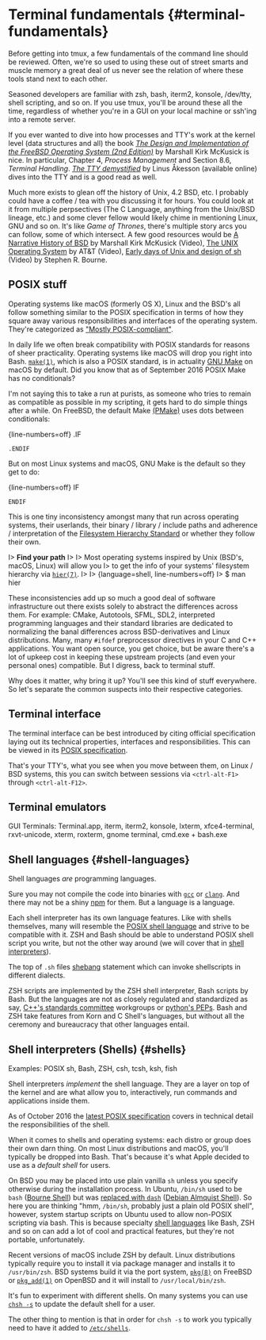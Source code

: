 # Terminal fundamentals {#terminal-fundamentals}

Before getting into tmux, a few fundamentals of the command line should be 
reviewed. Often, we're so used to using these out of street smarts and muscle
memory a great deal of us never see the relation of where these tools stand
next to each other.

Seasoned developers are familiar with zsh, bash, iterm2, konsole, /dev/tty,
shell scripting, and so on. If you use tmux, you'll be around these all the
time, regardless of whether you're in a GUI on your local machine or ssh'ing
into a remote server.

If you ever wanted to dive into how processes and TTY's work at the kernel level
(data structures and all) the book [*The Design and Implementation of the FreeBSD
Operating System (2nd Edition)*](http://amzn.to/2iTmVyv) by Marshall Kirk
McKusick is nice. In particular, Chapter 4, *Process Management* and Section
8.6, *Terminal Handling*. [*The TTY demystified*](http://www.linusakesson.net/programming/tty/index.php)
by Linus Åkesson (available online) dives into the TTY and is a good read as well.

Much more exists to glean off the history of Unix, 4.2 BSD, etc. I probably
could have a coffee / tea with you discussing it for hours. You could look at it
from multiple perpsectives (The C Language, anything from the Unix/BSD lineage,
etc.) and some clever fellow would likely chime in mentioning Linux, GNU and so
on. It's like *Game of Thrones*, there's multiple story arcs you can follow,
some of which intersect. A few good resources would be [A Narrative History of BSD](https://www.youtube.com/watch?v=bVSXXeiFLgk)
by Marshall Kirk McKusick (Video), [The UNIX Operating System](https://www.youtube.com/watch?v=tc4ROCJYbm0)
by AT&T (Video), [Early days of Unix and design of sh](https://www.youtube.com/watch?v=FI_bZhV7wpI)
(Video) by Stephen R. Bourne.

## POSIX stuff

Operating systems like macOS (formerly OS X), Linux and the BSD's all follow
something similar to the POSIX specification in terms of how they square away
various responsibilities and interfaces of the operating system. They're
categorized as ["Mostly POSIX-compliant"](https://en.wikipedia.org/wiki/POSIX#Mostly_POSIX-compliant).

In daily life we often break compatibility with POSIX standards for reasons of
sheer practicality. Operating systems like macOS will drop you right into Bash.
[`make(1)`](http://pubs.opengroup.org/onlinepubs/9699919799/utilities/make.html),
which is also a POSIX standard, is in actuality [GNU Make](https://www.gnu.org/software/make/)
on macOS by default.  Did you know that as of September 2016 POSIX Make has no
conditionals?

I'm not saying this to take a run at purists, as someone who tries to remain
as compatible as possible in my scripting, it gets hard to do simple
things after a while. On FreeBSD, the default Make
[(PMake)](https://www.freebsd.org/doc/en_US.ISO8859-1/books/pmake/) uses dots
between conditionals:

{line-numbers=off}
    .IF

    .ENDIF

But on most Linux systems and macOS, GNU Make is the default so they get to do:

{line-numbers=off}
    IF

    ENDIF

This is one tiny inconsistency amongst many that run across operating systems,
their userlands, their binary / library /  include paths and adherence /
interpretation of the [Filesystem Hierarchy Standard](https://en.wikipedia.org/wiki/Filesystem_Hierarchy_Standard)
or whether they follow their own.

I> **Find your path**
I>
I> Most operating systems inspired by Unix (BSD's, macOS, Linux) will allow you
I> to get the info of your systems' filesystem hierarchy via [`hier(7)`](https://www.freebsd.org/cgi/man.cgi?hier(7)).
I>
I> {language=shell, line-numbers=off}
I>     $ man hier

These inconsistencies add up so much a good deal of software infrastructure out
there exists solely to abstract the differences across them. For example: CMake,
Autotools, SFML, SDL2, interpreted programming languages and their standard
libraries are dedicated to normalizing the banal differences across
BSD-derivatives and Linux distributions. Many, many `#ifdef` preprocessor
directives in your C and C++ applications. You want open source, you get choice,
but be aware there's a lot of upkeep cost in keeping these upstream projects
(and even your personal ones) compatible. But I digress, back to terminal stuff.

Why does it matter, why  bring it up? You'll see this kind of stuff everywhere.
So let's separate the common suspects into their respective categories.

## Terminal interface

The terminal interface can be best introduced by citing official specification
laying out its technical properties, interfaces and responsibilities. This can
be viewed in its [POSIX specification](http://pubs.opengroup.org/onlinepubs/9699919799/basedefs/V1_chap11.html).

That's your TTY's, what you see when you move between them, on Linux / BSD
systems, this you can switch between sessions via `<ctrl-alt-F1>` through
`<ctrl-alt-F12>`.

## Terminal emulators

GUI Terminals: Terminal.app, iterm, iterm2, konsole, lxterm, xfce4-terminal,
rxvt-unicode, xterm, roxterm, gnome terminal, cmd.exe + bash.exe

## Shell languages {#shell-languages}

Shell languages *are* programming languages.

Sure you may not compile the code into binaries with [`gcc`](https://gcc.gnu.org/)
or [`clang`](http://clang.llvm.org/). And there may not be a shiny [npm](https://www.npmjs.com/)
for them. But a language is a language.

Each shell interpreter has its own language features. Like with shells
themselves, many will resemble the [POSIX shell language](http://pubs.opengroup.org/onlinepubs/9699919799/utilities/V3_chap02.html#tag_18_01)
and strive to be compatible with it. ZSH and Bash should be able to understand
POSIX shell script you write, but not the other way around (we will cover that
in [shell interpreters](#shells)).


The top of `.sh` files [shebang](https://en.wikipedia.org/wiki/Shebang_(Unix))
statement which can invoke shellscripts in different dialects.

ZSH scripts are implemented by the ZSH shell interpreter, Bash scripts by Bash.
But the languages are not as closely regulated and standardized as say, [C++'s
standards committee](http://www.open-std.org/jtc1/sc22/wg21/) workgroups or
[python's PEPs](https://www.python.org/dev/peps/). Bash and ZSH take features
from Korn and C Shell's languages, but without all the ceremony and bureaucracy
that other languages entail.

## Shell interpreters (Shells) {#shells}

Examples: POSIX sh, Bash, ZSH, csh, tcsh, ksh, fish

Shell interpreters *implement* the shell language. They are a layer on top of
the kernel and are what allow you to, interactively, run commands and
applications inside them.

As of October 2016 the [latest POSIX specification](http://pubs.opengroup.org/onlinepubs/9699919799/utilities/sh.html)
covers in technical detail the responsibilities of the shell.

When it comes to shells and operating systems: each distro or group does their
own darn thing. On most Linux distributions and macOS, you'll typically be
dropped into Bash. That's because it's what Apple decided to use as a *default
shell* for users.

On BSD you may be placed into use plain vanilla `sh` unless you specify
otherwise during the installation process. In Ubuntu, `/bin/sh` used to be
`bash` ([Bourne Shell](https://en.wikipedia.org/wiki/Bourne_shell)) but was
[replaced with `dash`](https://wiki.ubuntu.com/DashAsBinSh)
([Debian Almquist Shell](https://en.wikipedia.org/wiki/Almquist_shell)). So here
you are thinking "hmm, `/bin/sh`, probably just a plain old POSIX shell",
however, system startup scripts on Ubuntu used to allow non-POSIX scripting
via bash. This is because specialty [shell languages](#shell-languages) like
Bash, ZSH and so on can add a lot of cool and practical features, but they're
not portable, unfortunately.

Recent versions of macOS include ZSH by default. Linux distributions
typically require you to install it via package manager and installs it to
`/usr/bin/zsh`. BSD systems build it via the port system, [`pkg(8)`](https://www.freebsd.org/cgi/man.cgi?query=pkg&apropos=0&sektion=0&manpath=FreeBSD+10.3-RELEASE+and+Ports&arch=default&format=html)
on FreeBSD or [`pkg_add(1)`](http://man.openbsd.org/pkg_add.1) on OpenBSD
and it will install to `/usr/local/bin/zsh`.

It's fun to experiment with different shells. On many systems you can use
[`chsh -s`](https://en.wikipedia.org/wiki/Chsh) to update the default shell for
a user.

The other thing to mention is that in order for `chsh -s` to work  you
typically need to have it added to [`/etc/shells`](https://bash.cyberciti.biz/guide//etc/shells).
